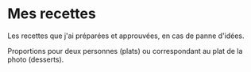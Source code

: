 # Mes recettes
Les recettes que j'ai préparées et approuvées, en cas de panne d'idées.

Proportions pour deux personnes (plats) ou correspondant au plat de la photo (desserts). 
